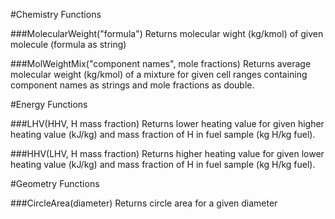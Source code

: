 #Chemistry Functions

###MolecularWeight("formula")
  Returns molecular wight (kg/kmol) of given molecule (formula as string)
  
###MolWeightMix("component names", mole fractions)
Returns average molecular weight (kg/kmol) of a mixture for given cell ranges containing component names as strings and mole fractions as double.

#Energy Functions

###LHV(HHV, H mass fraction)
Returns lower heating value for given higher heating value (kJ/kg) and mass fraction of H in fuel sample (kg H/kg fuel).

###HHV(LHV, H mass fraction)
Returns higher heating value for given lower heating value (kJ/kg) and mass fraction of H in fuel sample (kg H/kg fuel).
  
#Geometry Functions

###CircleArea(diameter)
Returns circle area for a given diameter

